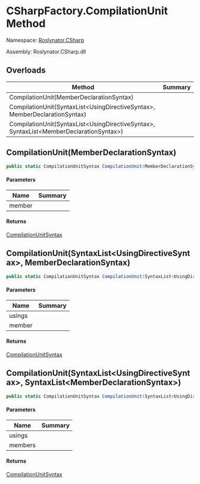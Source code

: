 # CSharpFactory\.CompilationUnit Method

Namespace: [Roslynator.CSharp](../../README.md)

Assembly: Roslynator\.CSharp\.dll

## Overloads

| Method | Summary |
| ------ | ------- |
| CompilationUnit\(MemberDeclarationSyntax\) | |
| CompilationUnit\(SyntaxList\<UsingDirectiveSyntax>, MemberDeclarationSyntax\) | |
| CompilationUnit\(SyntaxList\<UsingDirectiveSyntax>, SyntaxList\<MemberDeclarationSyntax>\) | |

## CompilationUnit\(MemberDeclarationSyntax\)

```csharp
public static CompilationUnitSyntax CompilationUnit(MemberDeclarationSyntax member)
```

#### Parameters

| Name | Summary |
| ---- | ------- |
| member | |

#### Returns

[CompilationUnitSyntax](https://docs.microsoft.com/en-us/dotnet/api/microsoft.codeanalysis.csharp.syntax.compilationunitsyntax)

## CompilationUnit\(SyntaxList\<UsingDirectiveSyntax>, MemberDeclarationSyntax\)

```csharp
public static CompilationUnitSyntax CompilationUnit(SyntaxList<UsingDirectiveSyntax> usings, MemberDeclarationSyntax member)
```

#### Parameters

| Name | Summary |
| ---- | ------- |
| usings | |
| member | |

#### Returns

[CompilationUnitSyntax](https://docs.microsoft.com/en-us/dotnet/api/microsoft.codeanalysis.csharp.syntax.compilationunitsyntax)

## CompilationUnit\(SyntaxList\<UsingDirectiveSyntax>, SyntaxList\<MemberDeclarationSyntax>\)

```csharp
public static CompilationUnitSyntax CompilationUnit(SyntaxList<UsingDirectiveSyntax> usings, SyntaxList<MemberDeclarationSyntax> members)
```

#### Parameters

| Name | Summary |
| ---- | ------- |
| usings | |
| members | |

#### Returns

[CompilationUnitSyntax](https://docs.microsoft.com/en-us/dotnet/api/microsoft.codeanalysis.csharp.syntax.compilationunitsyntax)

